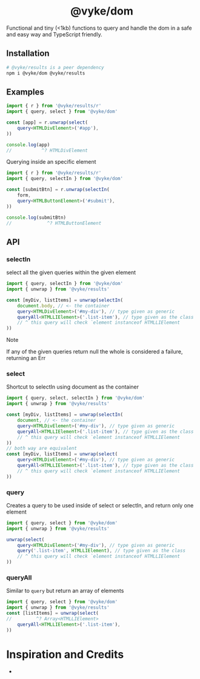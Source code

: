 <div align="center">
	<h1>
		@vyke/dom
	</h1>
</div>
Functional and tiny (<1kb) functions to query and handle the dom in a safe and easy way and TypeScript friendly.

## Installation
```sh
# @vyke/results is a peer dependency
npm i @vyke/dom @vyke/results
```

## Examples
```ts
import { r } from '@vyke/results/r'
import { query, select } from '@vyke/dom'

const [app] = r.unwrap(select(
	query<HTMLDivElement>('#app'),
))

console.log(app)
//           ^? HTMLDivElement
```

Querying inside an specific element
```ts
import { r } from '@vyke/results/r'
import { query, selectIn } from '@vyke/dom'

const [submitBtn] = r.unwrap(selectIn(
	form,
	query<HTMLButtonElement>('#submit'),
))

console.log(submitBtn)
//             ^? HTMLButtonElement
```

## API
### selectIn
select all the given queries within the given element

```ts
import { query, selectIn } from '@vyke/dom'
import { unwrap } from '@vyke/results'

const [myDiv, listItems] = unwrap(selectIn(
	document.body, // <- the container
	query<HTMLDivElement>('#my-div'), // type given as generic
	queryAll<HTMLLIElement>('.list-item'), // type given as the class
	// ^ this query will check `element instanceof HTMLLIElement
))
```
> [!NOTE]
> If any of the given queries return null the whole is considered a
> failure, returning an Err

### select
Shortcut to selectIn using document as the container

```ts
import { query, select, selectIn } from '@vyke/dom'
import { unwrap } from '@vyke/results'

const [myDiv, listItems] = unwrap(selectIn(
	document, // <- the container
	query<HTMLDivElement>('#my-div'), // type given as generic
	queryAll<HTMLLIElement>('.list-item'), // type given as the class
	// ^ this query will check `element instanceof HTMLLIElement
))
// both way are equivalent
const [myDiv, listItems] = unwrap(select(
	query<HTMLDivElement>('#my-div'), // type given as generic
	queryAll<HTMLLIElement>('.list-item'), // type given as the class
	// ^ this query will check `element instanceof HTMLLIElement
))
```

### query
Creates a query to be used inside of select or selectIn, and return only one element

```ts
import { query, select } from '@vyke/dom'
import { unwrap } from '@vyke/results'

unwrap(select(
	query<HTMLDivElement>('#my-div'), // type given as generic
	query('.list-item', HTMLLIElement), // type given as the class
	// ^ this query will check `element instanceof HTMLLIElement
))
```

### queryAll
Similar to `query` but return an array of elements

```ts
import { query, select } from '@vyke/dom'
import { unwrap } from '@vyke/results'
const [listItems] = unwrap(select(
//         ^? Array<HTMLLIElement>
	queryAll<HTMLLIElement>('.list-item'),
))
```

# Inspiration and Credits
 -
